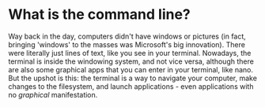 # What is the command line?

Way back in the day, computers didn't have windows or pictures (in fact, bringing 'windows' to the masses was Microsoft's big innovation). There were literally just lines of text, like you see in your terminal. Nowadays, the terminal is inside the windowing system, and not vice versa, although there are also some graphical apps that you can enter in your terminal, like nano. But the upshot is this: the terminal is a way to navigate your computer, make changes to the filesystem, and launch applications - even applications with no _graphical_ manifestation.